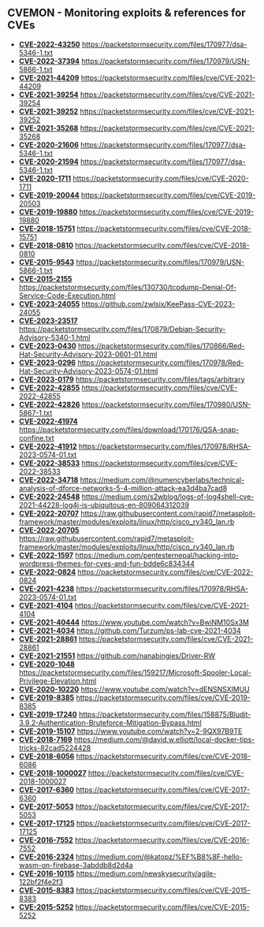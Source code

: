## CVEMON - Monitoring exploits & references for CVEs
- **[CVE-2022-43250](https://in.scanfactory.io/cvemon/CVE-2022-43250.html)** https://packetstormsecurity.com/files/170977/dsa-5346-1.txt
- **[CVE-2022-37394](https://in.scanfactory.io/cvemon/CVE-2022-37394.html)** https://packetstormsecurity.com/files/170979/USN-5866-1.txt
- **[CVE-2021-44209](https://in.scanfactory.io/cvemon/CVE-2021-44209.html)** https://packetstormsecurity.com/files/cve/CVE-2021-44209
- **[CVE-2021-39254](https://in.scanfactory.io/cvemon/CVE-2021-39254.html)** https://packetstormsecurity.com/files/cve/CVE-2021-39254
- **[CVE-2021-39252](https://in.scanfactory.io/cvemon/CVE-2021-39252.html)** https://packetstormsecurity.com/files/cve/CVE-2021-39252
- **[CVE-2021-35268](https://in.scanfactory.io/cvemon/CVE-2021-35268.html)** https://packetstormsecurity.com/files/cve/CVE-2021-35268
- **[CVE-2020-21606](https://in.scanfactory.io/cvemon/CVE-2020-21606.html)** https://packetstormsecurity.com/files/170977/dsa-5346-1.txt
- **[CVE-2020-21594](https://in.scanfactory.io/cvemon/CVE-2020-21594.html)** https://packetstormsecurity.com/files/170977/dsa-5346-1.txt
- **[CVE-2020-1711](https://in.scanfactory.io/cvemon/CVE-2020-1711.html)** https://packetstormsecurity.com/files/cve/CVE-2020-1711
- **[CVE-2019-20044](https://in.scanfactory.io/cvemon/CVE-2019-20044.html)** https://packetstormsecurity.com/files/cve/CVE-2019-20503
- **[CVE-2019-19880](https://in.scanfactory.io/cvemon/CVE-2019-19880.html)** https://packetstormsecurity.com/files/cve/CVE-2019-19880
- **[CVE-2018-15751](https://in.scanfactory.io/cvemon/CVE-2018-15751.html)** https://packetstormsecurity.com/files/cve/CVE-2018-15751
- **[CVE-2018-0810](https://in.scanfactory.io/cvemon/CVE-2018-0810.html)** https://packetstormsecurity.com/files/cve/CVE-2018-0810
- **[CVE-2015-9543](https://in.scanfactory.io/cvemon/CVE-2015-9543.html)** https://packetstormsecurity.com/files/170979/USN-5866-1.txt
- **[CVE-2015-2155](https://in.scanfactory.io/cvemon/CVE-2015-2155.html)** https://packetstormsecurity.com/files/130730/tcpdump-Denial-Of-Service-Code-Execution.html
- **[CVE-2023-24055](https://in.scanfactory.io/cvemon/CVE-2023-24055.html)** https://github.com/zwlsix/KeePass-CVE-2023-24055
- **[CVE-2023-23517](https://in.scanfactory.io/cvemon/CVE-2023-23517.html)** https://packetstormsecurity.com/files/170879/Debian-Security-Advisory-5340-1.html
- **[CVE-2023-0430](https://in.scanfactory.io/cvemon/CVE-2023-0430.html)** https://packetstormsecurity.com/files/170866/Red-Hat-Security-Advisory-2023-0601-01.html
- **[CVE-2023-0296](https://in.scanfactory.io/cvemon/CVE-2023-0296.html)** https://packetstormsecurity.com/files/170978/Red-Hat-Security-Advisory-2023-0574-01.html
- **[CVE-2023-0179](https://in.scanfactory.io/cvemon/CVE-2023-0179.html)** https://packetstormsecurity.com/files/tags/arbitrary
- **[CVE-2022-42855](https://in.scanfactory.io/cvemon/CVE-2022-42855.html)** https://packetstormsecurity.com/files/cve/CVE-2022-42855
- **[CVE-2022-42826](https://in.scanfactory.io/cvemon/CVE-2022-42826.html)** https://packetstormsecurity.com/files/170980/USN-5867-1.txt
- **[CVE-2022-41974](https://in.scanfactory.io/cvemon/CVE-2022-41974.html)** https://packetstormsecurity.com/files/download/170176/QSA-snap-confine.txt
- **[CVE-2022-41912](https://in.scanfactory.io/cvemon/CVE-2022-41912.html)** https://packetstormsecurity.com/files/170978/RHSA-2023-0574-01.txt
- **[CVE-2022-38533](https://in.scanfactory.io/cvemon/CVE-2022-38533.html)** https://packetstormsecurity.com/files/cve/CVE-2022-38533
- **[CVE-2022-34718](https://in.scanfactory.io/cvemon/CVE-2022-34718.html)** https://medium.com/@numencyberlabs/technical-analysis-of-dforce-networks-5-4-million-attack-ea3d4ba7cad8
- **[CVE-2022-24548](https://in.scanfactory.io/cvemon/CVE-2022-24548.html)** https://medium.com/s2wblog/logs-of-log4shell-cve-2021-44228-log4j-is-ubiquitous-en-809064312039
- **[CVE-2022-20707](https://in.scanfactory.io/cvemon/CVE-2022-20707.html)** https://raw.githubusercontent.com/rapid7/metasploit-framework/master/modules/exploits/linux/http/cisco_rv340_lan.rb
- **[CVE-2022-20705](https://in.scanfactory.io/cvemon/CVE-2022-20705.html)** https://raw.githubusercontent.com/rapid7/metasploit-framework/master/modules/exploits/linux/http/cisco_rv340_lan.rb
- **[CVE-2022-1597](https://in.scanfactory.io/cvemon/CVE-2022-1597.html)** https://medium.com/pentesternepal/hacking-into-wordpress-themes-for-cves-and-fun-bdde6c834344
- **[CVE-2022-0824](https://in.scanfactory.io/cvemon/CVE-2022-0824.html)** https://packetstormsecurity.com/files/cve/CVE-2022-0824
- **[CVE-2021-4238](https://in.scanfactory.io/cvemon/CVE-2021-4238.html)** https://packetstormsecurity.com/files/170978/RHSA-2023-0574-01.txt
- **[CVE-2021-4104](https://in.scanfactory.io/cvemon/CVE-2021-4104.html)** https://packetstormsecurity.com/files/cve/CVE-2021-4104
- **[CVE-2021-40444](https://in.scanfactory.io/cvemon/CVE-2021-40444.html)** https://www.youtube.com/watch?v=BwiNM10Sx3M
- **[CVE-2021-4034](https://in.scanfactory.io/cvemon/CVE-2021-4034.html)** https://github.com/Turzum/ps-lab-cve-2021-4034
- **[CVE-2021-28861](https://in.scanfactory.io/cvemon/CVE-2021-28861.html)** https://packetstormsecurity.com/files/cve/CVE-2021-28861
- **[CVE-2021-21551](https://in.scanfactory.io/cvemon/CVE-2021-21551.html)** https://github.com/nanabingies/Driver-RW
- **[CVE-2020-1048](https://in.scanfactory.io/cvemon/CVE-2020-1048.html)** https://packetstormsecurity.com/files/159217/Microsoft-Spooler-Local-Privilege-Elevation.html
- **[CVE-2020-10220](https://in.scanfactory.io/cvemon/CVE-2020-10220.html)** https://www.youtube.com/watch?v=dENSNSXlMUU
- **[CVE-2019-8385](https://in.scanfactory.io/cvemon/CVE-2019-8385.html)** https://packetstormsecurity.com/files/cve/CVE-2019-8385
- **[CVE-2019-17240](https://in.scanfactory.io/cvemon/CVE-2019-17240.html)** https://packetstormsecurity.com/files/158875/Bludit-3.9.2-Authentication-Bruteforce-Mitigation-Bypass.html
- **[CVE-2019-15107](https://in.scanfactory.io/cvemon/CVE-2019-15107.html)** https://www.youtube.com/watch?v=2-9QX97B9TE
- **[CVE-2018-7169](https://in.scanfactory.io/cvemon/CVE-2018-7169.html)** https://medium.com/@david.w.elliott/local-docker-tips-tricks-82cad5224428
- **[CVE-2018-6056](https://in.scanfactory.io/cvemon/CVE-2018-6056.html)** https://packetstormsecurity.com/files/cve/CVE-2018-6086
- **[CVE-2018-1000027](https://in.scanfactory.io/cvemon/CVE-2018-1000027.html)** https://packetstormsecurity.com/files/cve/CVE-2018-1000027
- **[CVE-2017-6360](https://in.scanfactory.io/cvemon/CVE-2017-6360.html)** https://packetstormsecurity.com/files/cve/CVE-2017-6360
- **[CVE-2017-5053](https://in.scanfactory.io/cvemon/CVE-2017-5053.html)** https://packetstormsecurity.com/files/cve/CVE-2017-5053
- **[CVE-2017-17125](https://in.scanfactory.io/cvemon/CVE-2017-17125.html)** https://packetstormsecurity.com/files/cve/CVE-2017-17125
- **[CVE-2016-7552](https://in.scanfactory.io/cvemon/CVE-2016-7552.html)** https://packetstormsecurity.com/files/cve/CVE-2016-7552
- **[CVE-2016-2324](https://in.scanfactory.io/cvemon/CVE-2016-2324.html)** https://medium.com/@katopz/%EF%B8%8F-hello-wasm-on-firebase-3abddb8d2d4a
- **[CVE-2016-10115](https://in.scanfactory.io/cvemon/CVE-2016-10115.html)** https://medium.com/newskysecurity/agile-122bf2f4e2f3
- **[CVE-2015-8383](https://in.scanfactory.io/cvemon/CVE-2015-8383.html)** https://packetstormsecurity.com/files/cve/CVE-2015-8383
- **[CVE-2015-5252](https://in.scanfactory.io/cvemon/CVE-2015-5252.html)** https://packetstormsecurity.com/files/cve/CVE-2015-5252
